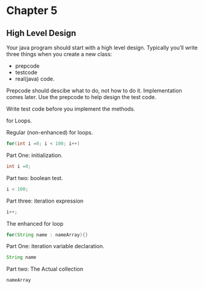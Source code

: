 # Chapter 5


## High Level Design

Your java program should start with a high level design.
Typically you’ll write three things when you create a new class:

- prepcode
- testcode
- real(java) code.

Prepcode should descibe what to do, not how to do it. Implementation comes later.
Use the prepcode to help design the test code.

Write test code before you implement the methods.

for Loops.

Regular (non-enhanced) for loops.

```java
for(int i =0; i < 100; i++)
```

Part One: initialization.

```java
int i =0;
```

Part two: boolean test.

```java
i < 100;
```

Part three: iteration expression

```java
i++;
```

The enhanced for loop

```java
for(String name : nameArray){}
```

Part One: iteration variable declaration.

```java
String name
```

Part two: The Actual collection

```java
nameArray
```
